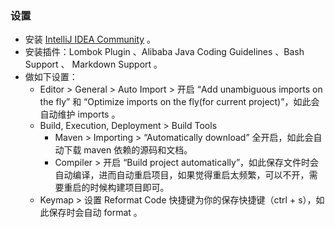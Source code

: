 ### 设置

- 安装 [IntelliJ IDEA Community](https://www.jetbrains.com/idea/download/) 。
- 安装插件：Lombok Plugin 、Alibaba Java Coding Guidelines 、Bash Support 、 Markdown Support 。
- 做如下设置：
    - Editor > General > Auto Import > 开启 “Add unambiguous imports on the fly” 和 “Optimize imports on the fly(for current project)”，如此会自动维护 imports 。
    - Build, Execution, Deployment > Build Tools
        - Maven > Importing > “Automatically download” 全开启，如此会自动下载 maven 依赖的源码和文档。
        - Compiler > 开启 “Build project automatically”，如此保存文件时会自动编译，进而自动重启项目，如果觉得重启太频繁，可以不开，需要重启的时候构建项目即可。
    - Keymap > 设置 Reformat Code 快捷键为你的保存快捷键（ctrl + s），如此保存时会自动 format 。
